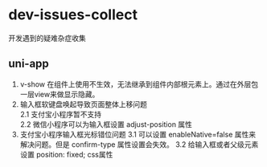# dev-issues-collect
开发遇到的疑难杂症收集

## uni-app
 1. v-show 在组件上使用不生效，无法继承到组件内部根元素上。通过在外层包一层view来做显示隐藏。
 2. 输入框软键盘唤起导致页面整体上移问题<br/>
  2.1 支付宝小程序暂不支持<br/>
  2.2 微信小程序可以为输入框设置 adjust-position 属性
 3. 支付宝小程序输入框光标错位问题
  3.1 可以设置 enableNative=false 属性来解决问题。但是 confirm-type 属性设置会失效。
  3.2 给输入框或者父级元素设置 position: fixed; css属性
